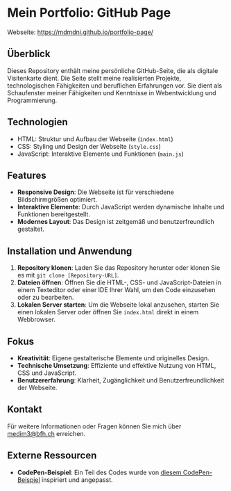 
# Mein Portfolio: GitHub Page

Webseite: https://mdmdni.github.io/portfolio-page/

## Überblick

Dieses Repository enthält meine persönliche GitHub-Seite, die als digitale Visitenkarte dient. Die Seite stellt meine realisierten Projekte, technologischen Fähigkeiten und beruflichen Erfahrungen vor. Sie dient als Schaufenster meiner Fähigkeiten und Kenntnisse in Webentwicklung und Programmierung.

## Technologien

- HTML: Struktur und Aufbau der Webseite (`index.html`)
- CSS: Styling und Design der Webseite (`style.css`)
- JavaScript: Interaktive Elemente und Funktionen (`main.js`)

## Features

- **Responsive Design**: Die Webseite ist für verschiedene Bildschirmgrößen optimiert.
- **Interaktive Elemente**: Durch JavaScript werden dynamische Inhalte und Funktionen bereitgestellt.
- **Modernes Layout**: Das Design ist zeitgemäß und benutzerfreundlich gestaltet.

## Installation und Anwendung

1. **Repository klonen**: Laden Sie das Repository herunter oder klonen Sie es mit `git clone [Repository-URL]`.
2. **Dateien öffnen**: Öffnen Sie die HTML-, CSS- und JavaScript-Dateien in einem Texteditor oder einer IDE Ihrer Wahl, um den Code einzusehen oder zu bearbeiten.
3. **Lokalen Server starten**: Um die Webseite lokal anzusehen, starten Sie einen lokalen Server oder öffnen Sie `index.html` direkt in einem Webbrowser.

## Fokus

- **Kreativität**: Eigene gestalterische Elemente und originelles Design.
- **Technische Umsetzung**: Effiziente und effektive Nutzung von HTML, CSS und JavaScript.
- **Benutzererfahrung**: Klarheit, Zugänglichkeit und Benutzerfreundlichkeit der Webseite.

## Kontakt

Für weitere Informationen oder Fragen können Sie mich über medim3@bfh.ch erreichen.


## Externe Ressourcen

- **CodePen-Beispiel**: Ein Teil des Codes wurde von [diesem CodePen-Beispiel](https://codepen.io/j471n/pen/vYJaLvm) inspiriert und angepasst.
